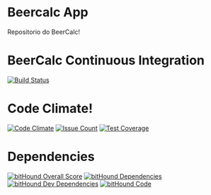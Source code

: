 # Beercalc App
Repositorio do BeerCalc!

# BeerCalc Continuous Integration
[![Build Status](https://travis-ci.org/WandersonAlves/beercalc.svg?branch=master)](https://travis-ci.org/WandersonAlves/beercalc)

# Code Climate!
[![Code Climate](https://codeclimate.com/github/WandersonAlves/beercalc/badges/gpa.svg)](https://codeclimate.com/github/WandersonAlves/beercalc)
[![Issue Count](https://codeclimate.com/github/WandersonAlves/beercalc/badges/issue_count.svg)](https://codeclimate.com/github/WandersonAlves/beercalc)
[![Test Coverage](https://codeclimate.com/github/WandersonAlves/beercalc/badges/coverage.svg)](https://codeclimate.com/github/WandersonAlves/beercalc/coverage)

# Dependencies
[![bitHound Overall Score](https://www.bithound.io/github/WandersonAlves/beercalc/badges/score.svg)](https://www.bithound.io/github/WandersonAlves/beercalc) [![bitHound Dependencies](https://www.bithound.io/github/WandersonAlves/beercalc/badges/dependencies.svg)](https://www.bithound.io/github/WandersonAlves/beercalc/master/dependencies/npm) [![bitHound Dev Dependencies](https://www.bithound.io/github/WandersonAlves/beercalc/badges/devDependencies.svg)](https://www.bithound.io/github/WandersonAlves/beercalc/master/dependencies/npm) [![bitHound Code](https://www.bithound.io/github/WandersonAlves/beercalc/badges/code.svg)](https://www.bithound.io/github/WandersonAlves/beercalc)
